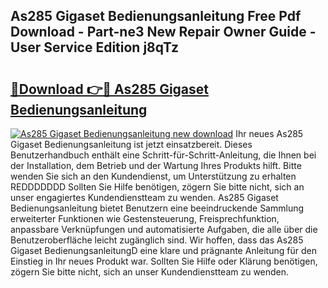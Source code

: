 ## As285 Gigaset Bedienungsanleitung Free Pdf Download - Part-ne3 New Repair Owner Guide - User Service Edition j8qTz

# <h2><a href="http://df0zrkb.blite.top/?on=As285+Gigaset+Bedienungsanleitung">🔗Download 👉🔴 As285 Gigaset Bedienungsanleitung</a></h2>

[![As285 Gigaset Bedienungsanleitung new download](https://i.imgur.com/lujVjoI.png)](http://df0zrkb.blite.top/?on=As285+Gigaset+Bedienungsanleitung)
Ihr neues As285 Gigaset Bedienungsanleitung ist jetzt einsatzbereit. Dieses Benutzerhandbuch enthält eine Schritt-für-Schritt-Anleitung, die Ihnen bei der Installation, dem Betrieb und der Wartung Ihres Produkts hilft. Bitte wenden Sie sich an den Kundendienst, um Unterstützung zu erhalten REDDDDDDD Sollten Sie Hilfe benötigen, zögern Sie bitte nicht, sich an unser engagiertes Kundendienstteam zu wenden. As285 Gigaset Bedienungsanleitung bietet Benutzern eine beeindruckende Sammlung erweiterter Funktionen wie Gestensteuerung, Freisprechfunktion, anpassbare Verknüpfungen und automatisierte Aufgaben, die alle über die Benutzeroberfläche leicht zugänglich sind. Wir hoffen, dass das As285 Gigaset BedienungsanleitungD eine klare und prägnante Anleitung für den Einstieg in Ihr neues Produkt war. Sollten Sie Hilfe oder Klärung benötigen, zögern Sie bitte nicht, sich an unser Kundendienstteam zu wenden.
